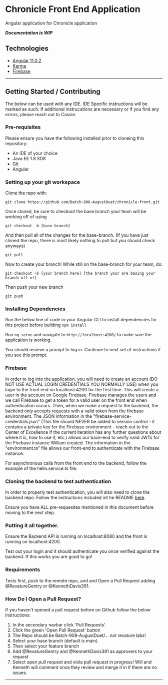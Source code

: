 # Chronicle Front End Application
Angular application for Chronicle application

***Documentation is WIP***

## Technologies
- [Angular 11.0.2](https://angular.io/docs)
- [Karma](https://karma-runner.github.io/5.2/intro/how-it-works.html)
- [Firebase](https://firebase.google.com/docs)
* * *

## Getting Started / Contributing
The below can be used with any IDE. IDE Specific instructions will be marked as such. If additional instrucations are necessary or if you find any errors, please reach out to Cassie.

### Pre-requisites
Please ensure you have the following installed prior to cloneing this repository:
- An IDE of your choice
- Java EE 1.8 SDK
- Git
- Angular

### Setting up your git workspace
Clone the repo with:

`git clone https://github.com/Batch-908-AugustDuet/chronicle-front.git`

Once cloned, be sure to checkout the base branch your team will be working off of using

`git checkout -b [base-branch]`

And then pull all of the changes for the base-branch.
(If you have just cloned the repo, there is most likely nothing to pull but you should check anyways)

`git pull`

Now to create your branch! While still on the base-branch for your team, do:

`git checkout -b [your branch here] [the branch your are basing your branch off of]`

Then push your new branch

`git push`

### Installing Dependencies
Run the below line of code in your Angular CLI to install dependencies for this project before building
`npm install`

Run `ng serve` and navigate to `http://localhost:4200/` to make sure the application is working.

You should recieve a prompt to log in. Continue to next set of instructions if you see this prompt.

### Firebase
In order to log into the application, you will need to create an account (DO NOT USE ACTUAL LOGIN CREDENTIALS YOU NORMALLY USE) when you login to the front end on localhost:4200 for the first time. This will create a user in the account on Google Firebase. Firebase manages the users and we call Firebase to get a token for a valid user on the front end when authentication occurs. Then, when we make a request to the backend, the backend only accepts requests with a valid token from the firebase environment. The JSON information in the "firebase-service-credentials.json" (This file should NEVER be added to version control - it contains a private key for the Firebase environment - reach out to the Center of Excellence if the current iteration has any further questions about where it is, how to use it, etc.) allows our back-end to verify valid JWTs for the Firebase instance William created.  The information in the "environment.ts" file allows our front-end to authenticate with the Firebase instance.

For asynchronous calls from the front end to the backend, follow the example of the hello.service.ts file.

### Cloning the backend to test authentication
In order to properly test authentication, you will also need to clone the backend repo.
Follow the instructions included int he README [here](https://github.com/Batch-908-AugustDuet/chronicle-storage-service).


Ensure you have ALL pre-requesites mentioned in this document before moving to the next step.

### Putting it all together.
Ensure the Backend API is running on localhost:8080 and the front is running on localhost:4200.

Test out your login and it should authenticate you once verified against the backend. If this works you are good to go!


### Requirements
Tests first, push to the remote repo, and and Open a Pull Request adding @RevatureGentry or @KennethDavis391.

### How Do I Open a Pull Request?
If you haven't opened a pull request before on Github follow the below instructions:
1) In the secondary navbar click 'Pull Requests'.
2) Click the green 'Open Pull Request' button
3) The Repo should be Batch-908-AugustDuet/... not revature labs!
4) Select your base branch (default is main)
5) Then select your feature branch
6) Add @RevatureGentry and @KennethDavis391 as approvers to your request
7) Select open pull request and viola pull request in progress! Will and Kenneth will comment once they review and merge it in if there are no issues.

* * *

